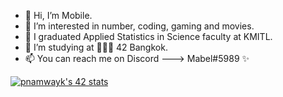 - 👋 Hi, I’m Mobile.
- 👀 I’m interested in number, coding, gaming and movies.
- 🌱 I graduated Applied Statistics in Science faculty at KMITL.
- 💞️ I’m studying at 👨🏻‍💻 42 Bangkok.
- 📫 You can reach me on Discord ---> Mabel#5989 ✨

<html><a href="https://github.com/oakoudad/badge42"><img src="https://badge.mediaplus.ma/binary/pnamwayk?1337Badge=off" alt="pnamwayk's 42 stats" /></a></html>
